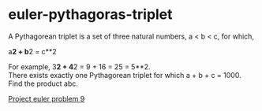 # euler-pythagoras-triplet
A Pythagorean triplet is a set of three natural numbers, a < b < c, for which, 

a**2 + b**2 = c**2

For example, 3**2 + 4**2 = 9 + 16 = 25 = 5**2.\
There exists exactly one Pythagorean triplet for which a + b + c = 1000.\
Find the product abc.

[Project euler problem 9](https://projecteuler.net/problem=9)